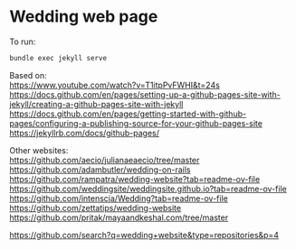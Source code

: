 # Wedding web page 

To run:
```bash 
bundle exec jekyll serve
```

Based on: <br>
https://www.youtube.com/watch?v=T1itpPvFWHI&t=24s <br>
https://docs.github.com/en/pages/setting-up-a-github-pages-site-with-jekyll/creating-a-github-pages-site-with-jekyll <br>
https://docs.github.com/en/pages/getting-started-with-github-pages/configuring-a-publishing-source-for-your-github-pages-site <br>
https://jekyllrb.com/docs/github-pages/

Other websites: <br>
https://github.com/aecio/julianaeaecio/tree/master  <br>
https://github.com/adambutler/wedding-on-rails <br>
https://github.com/rampatra/wedding-website?tab=readme-ov-file <br>
https://github.com/weddingsite/weddingsite.github.io?tab=readme-ov-file <br>
https://github.com/intenscia/Wedding?tab=readme-ov-file <br>
https://github.com/zettatips/wedding-website <br>
https://github.com/pritak/mayaandkeshal.com/tree/master <br>

https://github.com/search?q=wedding+website&type=repositories&p=4
